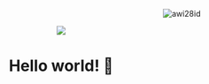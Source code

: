 <p align="end">
<img src="https://komarev.com/ghpvc/?username=awi28id&label=Profile%20views&color=0e75b6&style=flat" alt="awi28id" />
</p>

<p align="center">
  <img src="https://github-production-user-asset-6210df.s3.amazonaws.com/25268440/400153650-a6969ae9-f554-443b-81dc-642eec62ddd9.jpg?X-Amz-Algorithm=AWS4-HMAC-SHA256&X-Amz-Credential=AKIAVCODYLSA53PQK4ZA%2F20250104%2Fus-east-1%2Fs3%2Faws4_request&X-Amz-Date=20250104T171029Z&X-Amz-Expires=300&X-Amz-Signature=dc06b57a2ab75d992d3c7a10fad74fa27103a3cc08ffab100d47f80881042ce8&X-Amz-SignedHeaders=host">
</p>
<h1 align="center">Hello world! 👋</h1>

